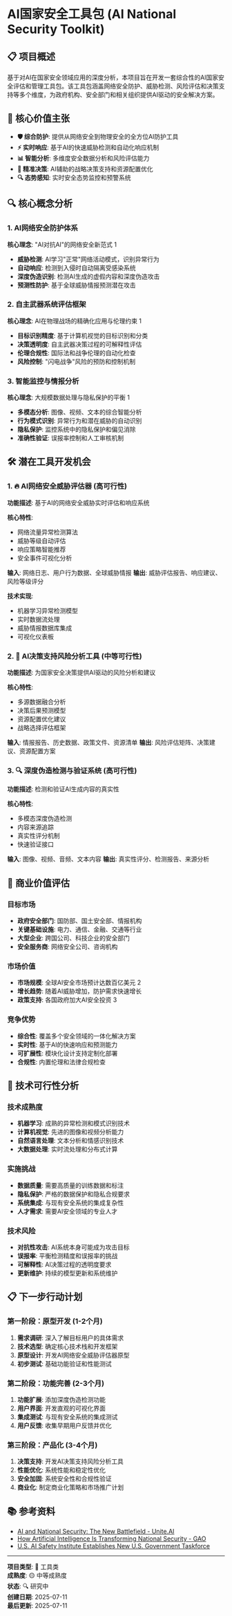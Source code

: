 # AI国家安全工具包 (AI National Security Toolkit)

## 📋 项目概述

基于对AI在国家安全领域应用的深度分析，本项目旨在开发一套综合性的AI国家安全评估和管理工具包。该工具包涵盖网络安全防护、威胁检测、风险评估和决策支持等多个维度，为政府机构、安全部门和相关组织提供AI驱动的安全解决方案。

## 🎯 核心价值主张

- **🛡️ 综合防护**: 提供从网络安全到物理安全的全方位AI防护工具
- **⚡ 实时响应**: 基于AI的快速威胁检测和自动化响应机制
- **📊 智能分析**: 多维度安全数据分析和风险评估能力
- **🎯 精准决策**: AI辅助的战略决策支持和资源配置优化
- **🔍 态势感知**: 实时安全态势监控和预警系统

## 🔍 核心概念分析

### 1. AI网络安全防护体系

**核心理念**: "AI对抗AI"的网络安全新范式 <mcreference link="https://www.unite.ai/ai-and-national-security-the-new-battlefield/" index="1">1</mcreference>

- **威胁检测**: AI学习"正常"网络活动模式，识别异常行为
- **自动响应**: 检测到入侵时自动隔离受感染系统
- **深度伪造识别**: 检测AI生成的虚假内容和深度伪造攻击
- **预测性防护**: 基于全球威胁情报预测潜在攻击

### 2. 自主武器系统评估框架

**核心理念**: AI在物理战场的精确化应用与伦理约束 <mcreference link="https://www.unite.ai/ai-and-national-security-the-new-battlefield/" index="1">1</mcreference>

- **目标识别精度**: 基于计算机视觉的目标识别和分类
- **决策透明度**: 自主武器决策过程的可解释性评估
- **伦理合规性**: 国际法和战争伦理的自动化检查
- **风险控制**: "闪电战争"风险的预防和控制机制

### 3. 智能监控与情报分析

**核心理念**: 大规模数据处理与隐私保护的平衡 <mcreference link="https://www.unite.ai/ai-and-national-security-the-new-battlefield/" index="1">1</mcreference>

- **多模态分析**: 图像、视频、文本的综合智能分析
- **行为模式识别**: 异常行为和潜在威胁的自动识别
- **隐私保护**: 监控系统中的隐私保护和偏见消除
- **准确性验证**: 误报率控制和人工审核机制

## 🛠️ 潜在工具开发机会

### 1. 🔥 AI网络安全威胁评估器 (高可行性)

**功能描述**: 基于AI的网络安全威胁实时评估和响应系统

**核心特性**:
- 网络流量异常检测算法
- 威胁等级自动评估
- 响应策略智能推荐
- 安全事件可视化分析

**输入**: 网络日志、用户行为数据、全球威胁情报
**输出**: 威胁评估报告、响应建议、风险等级评分

**技术实现**:
- 机器学习异常检测模型
- 实时数据流处理
- 威胁情报数据库集成
- 可视化仪表板

### 2. 🎯 AI决策支持风险分析工具 (中等可行性)

**功能描述**: 为国家安全决策提供AI驱动的风险分析和建议

**核心特性**:
- 多源数据融合分析
- 决策后果预测模型
- 资源配置优化建议
- 战略选择评估框架

**输入**: 情报报告、历史数据、政策文件、资源清单
**输出**: 风险评估矩阵、决策建议、资源配置方案

### 3. 🔍 深度伪造检测与验证系统 (高可行性)

**功能描述**: 检测和验证AI生成内容的真实性

**核心特性**:
- 多模态深度伪造检测
- 内容来源追踪
- 真实性评分机制
- 快速验证接口

**输入**: 图像、视频、音频、文本内容
**输出**: 真实性评分、检测报告、来源分析

## 💼 商业价值评估

### 目标市场
- **政府安全部门**: 国防部、国土安全部、情报机构
- **关键基础设施**: 电力、通信、金融、交通等行业
- **大型企业**: 跨国公司、科技企业的安全部门
- **安全服务商**: 网络安全公司、咨询机构

### 市场价值
- **市场规模**: 全球AI安全市场预计达数百亿美元 <mcreference link="https://www.gao.gov/blog/how-artificial-intelligence-transforming-national-security" index="2">2</mcreference>
- **增长趋势**: 随着AI威胁增加，防护需求快速增长
- **政策支持**: 各国政府加大AI安全投资 <mcreference link="https://www.commerce.gov/news/press-releases/2024/11/us-ai-safety-institute-establishes-new-us-government-taskforce" index="3">3</mcreference>

### 竞争优势
- **综合性**: 覆盖多个安全领域的一体化解决方案
- **实时性**: 基于AI的快速响应和预测能力
- **可扩展性**: 模块化设计支持定制化部署
- **合规性**: 内置伦理和法律合规检查

## 🚀 技术可行性分析

### 技术成熟度
- **机器学习**: 成熟的异常检测和模式识别技术
- **计算机视觉**: 先进的图像和视频分析能力
- **自然语言处理**: 文本分析和情感识别技术
- **大数据处理**: 实时流处理和分布式计算

### 实施挑战
- **数据质量**: 需要高质量的训练数据和标注
- **隐私保护**: 严格的数据保护和隐私合规要求
- **系统集成**: 与现有安全系统的集成复杂性
- **人才需求**: 需要AI安全领域的专业人才

### 技术风险
- **对抗性攻击**: AI系统本身可能成为攻击目标
- **误报率**: 平衡检测精度和误报率的挑战
- **可解释性**: AI决策过程的透明度要求
- **更新维护**: 持续的模型更新和系统维护

## 📋 下一步行动计划

### 第一阶段：原型开发 (1-2个月)
1. **需求调研**: 深入了解目标用户的具体需求
2. **技术选型**: 确定核心技术栈和开发框架
3. **原型设计**: 开发AI网络安全威胁评估器原型
4. **初步测试**: 基础功能验证和性能测试

### 第二阶段：功能完善 (2-3个月)
1. **功能扩展**: 添加深度伪造检测功能
2. **用户界面**: 开发直观的可视化界面
3. **集成测试**: 与现有安全系统的集成测试
4. **用户反馈**: 收集早期用户反馈并优化

### 第三阶段：产品化 (3-4个月)
1. **决策支持**: 开发AI决策支持风险分析工具
2. **性能优化**: 系统性能和稳定性优化
3. **安全加固**: 系统安全性和合规性验证
4. **商业化**: 制定商业化策略和市场推广计划

## 📚 参考资料

- [AI and National Security: The New Battlefield - Unite.AI](https://www.unite.ai/ai-and-national-security-the-new-battlefield/)
- [How Artificial Intelligence Is Transforming National Security - GAO](https://www.gao.gov/blog/how-artificial-intelligence-transforming-national-security)
- [U.S. AI Safety Institute Establishes New U.S. Government Taskforce](https://www.commerce.gov/news/press-releases/2024/11/us-ai-safety-institute-establishes-new-us-government-taskforce)

---

**项目类型**: 🔧 工具类  
**成熟度**: 🟡 中等成熟度  
**状态**: 🔍 研究中  
**创建日期**: 2025-07-11  
**最后更新**: 2025-07-11